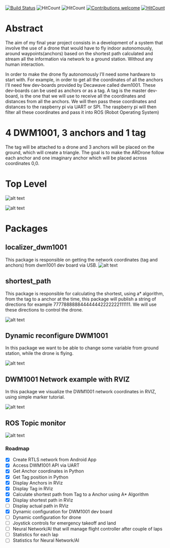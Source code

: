 [![Build Status](http://90.211.148.158:8080/buildStatus/icon?job=testing)](http://94.2.115.49:8080/job/testing/)
![HitCount](https://img.shields.io/badge/ROS%20version-kinetic-blue.svg)
![HitCount](https://img.shields.io/badge/Supported%20OS-Ubuntu%2016.04-orange.svg)
[![Contributions welcome](https://img.shields.io/badge/contributions-welcome-brightgreen.svg?style=flat)](https://github.com/dwyl/esta/issues)
[![HitCount](http://hits.dwyl.io/20chix/https://github.com/20chix/FYP_Autonomus_Drone_DWM1001.svg)](http://hits.dwyl.io/20chix/https://github.com/20chix/FYP_Autonomus_Drone_DWM1001)

# Abstract

The aim of my final year project consists in a development of a system that involve the use of a drone that would have to fly indoor autonomously, around waypoints(anchors) based on the shortest path calculated and stream all the information via network to a ground station. Without any human interaction.

In order to make the drone fly autonomously I’ll need some hardware to start with. For example, in order to get all the coordinates of all the anchors I’ll need few dev-boards provided by Decawave called dwm1001. These dev-boards can be used as anchors or as a tag. A tag is the master dev-board, is the one that we will use to receive all the coordinates and distances from all the anchors. We will then pass these coordinates and distances to the raspberry pi via UART or SPI. The raspberry pi will then filter all these coordinates and pass it into ROS (Robot Operating System)

# 4 DWM1001, 3 anchors and 1 tag
 The tag will be attached to a drone and  3 anchors will be placed on the ground, which will create a triangle.
 The goal is to make the ARDrone follow each anchor and one imaginary anchor which will be placed across coordinates 0,0.

# Top Level 
![alt text](https://github.com/20chix/FYP_Autonomus_Drone_DWM1001/blob/master/resources/FYP_Diagram.png?raw=true)

![alt text](https://github.com/20chix/FYP_Autonomus_Drone_DWM1001/blob/master/resources/decawave-dwm1001-dev-large.jpg?raw=true)

# Packages
## localizer_dwm1001
This package is responsible on getting the network coordinates (tag and anchors) from dwm1001 dev board via USB.
![alt text](https://github.com/20chix/FYP_Autonomus_Drone_DWM1001/blob/master/resources/FYP_Diagram_dev_board.png?raw=true)

## shortest_path 
This package is responsible for calculating the shortest, using a* algorithm, from the tag to a anchor at the time, this package will publish a string of directions for example 777788888844444442222222111111. We will use these directions to control the drone.

![alt text](https://github.com/20chix/FYP_Autonomus_Drone_DWM1001/blob/master/resources/Shortest_Path.png?raw=true)

## Dynamic reconfigure DWM1001
In this package we want to be able to change some variable from ground station, while the drone is flying.

![alt text](https://github.com/20chix/FYP_Autonomus_Drone_DWM1001/blob/master/resources/dynamic_config.png?raw=true)

## DWM1001 Network example with RVIZ
In this package we visualize the DWM1001 network coordinates in RVIZ, using simple marker tutorial. 

![alt text](https://github.com/20chix/FYP_Autonomus_Drone_DWM1001/blob/master/resources/Screenshot%20from%202018-10-07%2013-31-00.png?raw=true)


## ROS Topic monitor
![alt text](https://github.com/20chix/FYP_Autonomus_Drone_DWM1001/blob/master/resources/Screenshot%20from%202018-10-07%2014-02-37.png?raw=true)




### Roadmap
- [x] Create RTLS network from Android App
- [x] Access DWM1001 API via UART
- [x] Get Anchor coordinates in Python
- [x] Get Tag position in Python
- [x] Display Anchors in RViz
- [x] Display Tag in RViz
- [x] Calculate shortest path from Tag to a Anchor using A* Algorithm
- [x] Display shortest path in RViz
- [ ] Display actual path in RViz
- [x] Dynamic configuration for DWM1001 dev board
- [ ] Dynamic configuration for drone
- [ ] Joystick controls for emergency takeoff and land
- [ ] Neural Network/AI that will manage flight controller after couple of laps
- [ ] Statistics for each lap
- [ ] Statistics for Neural Network/AI
